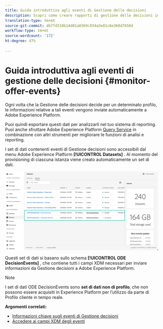 ```yaml
---
title: Guida introduttiva agli eventi di Gestione delle decisioni
description: Scopri come creare rapporti di gestione delle decisioni in Adobe Experience Platform.
translation-type: tm+mt
source-git-commit: db7fd318b14d01a0369c934a3e01c6e368d7658d
workflow-type: tm+mt
source-wordcount: '172'
ht-degree: 47%

---
```


# Guida introduttiva agli eventi di gestione delle decisioni {#monitor-offer-events}

Ogni volta che la Gestione delle decisioni decide per un determinato profilo, le informazioni relative a tali eventi vengono inviate automaticamente a Adobe Experience Platform.

Puoi quindi esportare questi dati per analizzarli nel tuo sistema di reporting. Puoi anche sfruttare Adobe Experience Platform [Query Service](https://experienceleague.adobe.com/docs/experience-platform/query/home.html?lang=it) in combinazione con altri strumenti per migliorare le funzioni di analisi e reporting.

I set di dati contenenti eventi di Gestione decisioni sono accessibili dal menu Adobe Experience Platform **[!UICONTROL Datasets]** . Al momento del provisioning di ciascuna istanza viene creato automaticamente un set di dati.

![](../../assets/events-datasets-list.png)

Questi set di dati si basano sullo schema **[!UICONTROL ODE DecisionEvents]** , che contiene tutti i campi XDM necessari per inviare informazioni da Gestione decisioni a Adobe Experience Platform.

>[!NOTE]
>
>I set di dati ODE DecisionEvents sono **set di dati non di profilo**, che non possono essere acquisiti in Experience Platform per l’utilizzo da parte di Profilo cliente in tempo reale.

**Argomenti correlati:**

* [Informazioni chiave sugli eventi di Gestione decisioni](../reports/key-information.md)
* [Accedere ai campi XDM degli eventi](../reports/xdm-fields.md)
